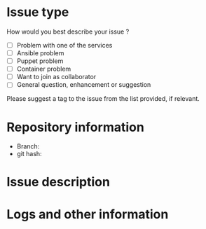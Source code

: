 #  Issue type

<!-- give us some context, please -->

How would you best describe your issue  ?

  - [ ] Problem with one of the services
  - [ ] Ansible problem
  - [ ] Puppet problem
  - [ ] Container problem
  - [ ] Want to join as collaborator
  - [ ] General question, enhancement or suggestion

Please suggest a tag to the issue from the list provided, if relevant.

# Repository information

<!-- to make things easier for us, tell us which version of the code you are using:
     for the current branch do : `git branch -v`
     e.g. :
     * master   1e60ba1 added playbook for shibv3 idps
     here the branch is "master" and the git hash is "1e60ba1"
-->

  * Branch:
  * git hash: 

# Issue description

<!-- provide a detailed description of the issue -->

<!-- try to identify which service this issue is related to -->

# Logs and other information

<!-- please provide any relevant information from logs here
     Be sure to use the correct markdown formatting e.g.
    ```
       log
       output
    ```
-->
